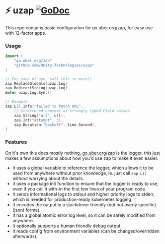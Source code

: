 # :zap: uzap [![GoDoc][doc-img]][doc]

This repo contains basic configuration for go.uber.org/zap, for easy use with 12-factor apps.

### Usage
``` go
import (
	"go.uber.org/zap"
	"github.com/Unity-Technologies/uzap"
)

// For ease of use, call this in main()
zap.ReplaceGlobals(uzap.Log)
zap.RedirectStdLog(uzap.Log)
defer uzap.Log.Sync()

// Example
zap.L().Info("failed to fetch URL",
	// Structured context as strongly typed Field values.
	zap.String("url", url),
	zap.Int("attempt", 3),
	zap.Duration("backoff", time.Second),
)
```

### Features
On it's own this does mostly nothing, [go.uber.org/zap](https://pkg.go.dev/go.uber.org/zap) is the logger, this just makes a few assumptions about how you'd use zap to make it even easier. 
- It uses a global variable to reference the logger, which allows it to be used from anywhere without prior knowledge, ie. just call `zap.L()` without worrying about the details.
- It uses a package init function to ensure that the logger is ready to use, even if you call it with-in the first few lines of your program code.
- It sends informational logs to stdout and higher priority logs to stderr, which is needed for production-ready kubernetes logging.
- It encodes the output in a stackdriver friendly (but not overly specific) (json) format.
- It has a global atomic error log level, so it can be safely modified from anywhere.
- It optionally supports a human friendly debug output.
- It reads config from environment variables (can be changed/overridden afterwards).

[doc-img]: https://img.shields.io/badge/godoc-reference-blue
[doc]: https://godoc.prd.cds.internal.unity3d.com/github.com/Unity-Technologies/uzap
